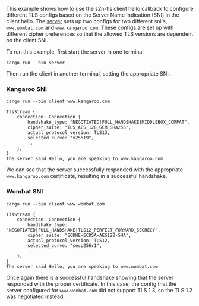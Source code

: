 This example shows how to use the s2n-tls client hello callback to configure different TLS configs based on the Server Name Indication (SNI) in the client hello. The [server](src/bin/server.rs) sets up two configs for two different sni's, `www.wombat.com` and `www.kangaroo.com`. These configs are set up with different cipher preferences so that the allowed TLS versions are dependent on the client SNI.

To run this example, first start the server in one terminal
```
cargo run --bin server
```
Then run the client in another terminal, setting the appropriate SNI.

### Kangaroo SNI
```
cargo run --bin client www.kangaroo.com
```
```
TlsStream {
    connection: Connection {
        handshake_type: "NEGOTIATED|FULL_HANDSHAKE|MIDDLEBOX_COMPAT",
        cipher_suite: "TLS_AES_128_GCM_SHA256",
        actual_protocol_version: TLS13,
        selected_curve: "x25519",
        ..
    },
}
The server said Hello, you are speaking to www.kangaroo.com
```
We can see that the server successfully responded with the appropriate `www.kangaroo.com` certificate, resulting in a successful handshake.

### Wombat SNI
```
cargo run --bin client www.wombat.com
```
```
TlsStream {
    connection: Connection {
        handshake_type: "NEGOTIATED|FULL_HANDSHAKE|TLS12_PERFECT_FORWARD_SECRECY",
        cipher_suite: "ECDHE-ECDSA-AES128-SHA",
        actual_protocol_version: TLS12,
        selected_curve: "secp256r1",
        ..
    },
}
The server said Hello, you are speaking to www.wombat.com
```
Once again there is a successful handshake showing that the server responded with the proper certificate. In this case, the config that the server configured for `www.wombat.com` did not support TLS 1.3, so the TLS 1.2 was negotiated instead.
